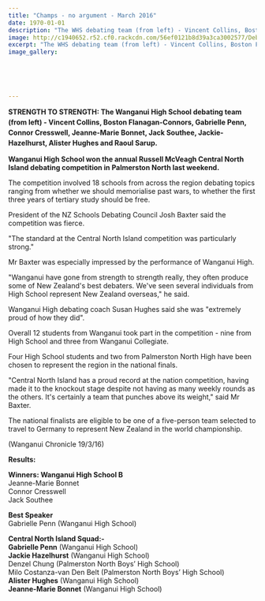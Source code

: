 ```yaml
---
title: "Champs - no argument - March 2016"
date: 1970-01-01
description: "The WHS debating team (from left) - Vincent Collins, Boston Flanagan-Connors, Gabrielle Penn, Connor Cresswell, Jeanne-Marie Bonnet, Jack Southee, Jackie-Hazelhurst, Alister Hughes and Raoul Sarup."
image: http://c1940652.r52.cf0.rackcdn.com/56ef0121b8d39a3ca3002577/Debating-team-won-Russell-McVeagh-comp-March-2016.jpg
excerpt: "The WHS debating team (from left) - Vincent Collins, Boston Flanagan-Connors, Gabrielle Penn, Connor Cresswell, Jeanne-Marie Bonnet, Jack Southee, Jackie-Hazelhurst, Alister Hughes and Raoul Sarup."
image_gallery:
    
    
    
    
    
---
```


<p><strong style="line-height: 1.5;">STRENGTH TO STRENGTH: The Wanganui High School debating team (from left) - Vincent Collins, Boston Flanagan-Connors, Gabrielle Penn, Connor Cresswell, Jeanne-Marie Bonnet, Jack Southee, Jackie-Hazelhurst, Alister Hughes and Raoul Sarup.</strong></p>
<p><strong>Wanganui High School won the annual Russell McVeagh Central North Island debating competition in Palmerston North last weekend.</strong></p>
<p>The competition involved 18 schools from across the region debating topics ranging from whether we should memorialise past wars, to whether the first three years of tertiary study should be free.</p>
<p>President of the NZ Schools Debating Council Josh Baxter said the competition was fierce.</p>
<p>"The standard at the Central North Island competition was particularly strong."</p>
<p>Mr Baxter was especially impressed by the performance of Wanganui High.</p>
<p>"Wanganui have gone from strength to strength really, they often produce some of New Zealand's best debaters. We've seen several individuals from High School represent New Zealand overseas," he said.</p>
<p>Wanganui High debating coach Susan Hughes said she was "extremely proud of how they did".</p>
<p>Overall 12 students from Wanganui took part in the competition - nine from High School and three from Wanganui Collegiate.</p>
<p>Four High School students and two from Palmerston North High have been chosen to represent the region in the national finals.</p>
<p>"Central North Island has a proud record at the nation competition, having made it to the knockout stage despite not having as many weekly rounds as the others. It's certainly a team that punches above its weight," said Mr Baxter.</p>
<p>The national finalists are eligible to be one of a five-person team selected to travel to Germany to represent New Zealand in the world championship.</p>
<p>(Wanganui Chronicle 19/3/16)</p>
<p><strong>Results:</strong></p>
<p><strong>Winners: Wanganui High School B<br /></strong>Jeanne-Marie Bonnet<br />Connor Cresswell<br />Jack Southee</p>
<p><strong>Best Speaker<br /></strong>Gabrielle Penn (Wanganui High School)</p>
<p><strong>Central North Island Squad:-<br /></strong><strong>Gabrielle Penn</strong>&nbsp;(Wanganui High School)<br /><strong>Jackie Hazelhurst</strong>&nbsp;(Wanganui High School)<br />Denzel Chung (Palmerston North Boys&rsquo; High School)<br />Milo Costanza-van Den Belt (Palmerston North Boys&rsquo; High School)<br /><strong>Alister Hughes</strong>&nbsp;(Wanganui High School)<br /><strong>Jeanne-Marie Bonnet</strong>&nbsp;(Wanganui High School)</p>

